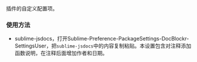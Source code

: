插件的自定义配置项。

### 使用方法

 - sublime-jsdocs，打开Sublime-Preference-PackageSettings-DocBlockr-SettingsUser，把`sublime-jsdocs`中的内容复制粘贴。本设置包含对注释添加函数说明，在注释后面增加作者和日期。
